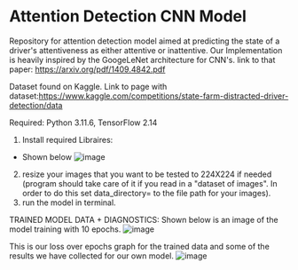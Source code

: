# Attention Detection CNN Model
Repository for attention detection model aimed at predicting the state of a driver's attentiveness as either attentive or inattentive. Our Implementation is heavily inspired by the GoogeLeNet architecture for CNN's. link to that paper: https://arxiv.org/pdf/1409.4842.pdf

Dataset found on Kaggle. Link to page with dataset:https://www.kaggle.com/competitions/state-farm-distracted-driver-detection/data

Required: 
Python 3.11.6, 
TensorFlow 2.14

1. Install required Libraires:
- Shown below
![image](https://github.com/Jborch1/FinalCapstoneDS/assets/122740699/0d87c245-2315-43c6-abdd-1546028893ac)


2. resize your images that you want to be tested to 224X224 if needed (program should take care of it if you read in a "dataset of images". In order to do this set data_directory= to the file path for your images).
3. run the model in terminal.

TRAINED MODEL DATA + DIAGNOSTICS:
Shown below is an image of the model training with 10 epochs. 
![image](https://github.com/Jborch1/FinalCapstoneDS/assets/122740699/0f7f8fce-ecf8-404b-81d0-ed0a32afe0e0)  



This is our loss over epochs graph for the trained data and some of the results we have collected for our own model.
![image](https://github.com/Jborch1/FinalCapstoneDS/assets/122740699/931fe390-cb62-46c5-8d33-76b45e3452c1)

